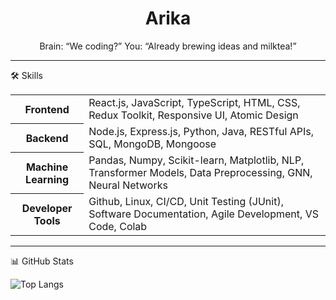 <h1 align="center">Arika</h1>
<p align="center">
  Brain: “We coding?” You: “Already brewing ideas and milktea!”
</p>

<hr />

🛠️ Skills
<table> 
  <tr> <th>Frontend</th> 
    <td>React.js, JavaScript, TypeScript, HTML, CSS, Redux Toolkit, Responsive UI, Atomic Design</td> 
  </tr> 
  <tr> <th>Backend</th> <td> Node.js, Express.js, Python, Java, RESTful APIs, SQL, MongoDB, Mongoose</td> </tr> 
  <tr> <th>Machine Learning</th> <td> Pandas, Numpy, Scikit-learn, Matplotlib, NLP, Transformer Models, Data Preprocessing, GNN, Neural Networks</td> </tr> 
  <tr> <th>Developer Tools</th> <td> Github, Linux, CI/CD, Unit Testing (JUnit), Software Documentation, Agile Development, VS Code, Colab</td> </tr> 
</table>

<hr />

📊 GitHub Stats

![Top Langs](https://github-readme-stats.vercel.app/api/top-langs/?username=uehlingeric&layout=compact)

